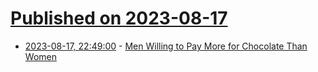 # [Published on 2023-08-17](index.md)

* [2023-08-17, 22:49:00](https://soylentnews.org/article.pl?sid=23/08/17/0356211&from=rss) - [Men Willing to Pay More for Chocolate Than Women](https://soylentnews.org/article.pl?sid=23/08/17/0356211&from=rss)
